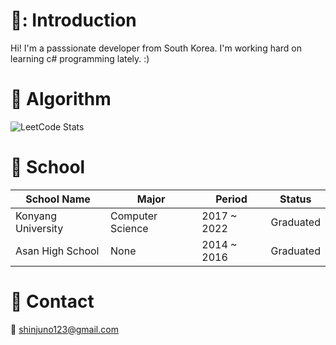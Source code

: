 # 🧑: Introduction
Hi! I'm a passsionate developer from South Korea. I'm working hard on learning c# programming lately. :)
# 🎄 Algorithm
![LeetCode Stats](https://leetcard.jacoblin.cool/shinjuno123?theme=dark&font=Noto%20Sans%20Sora%20Sompeng&ext=activity)
# 🏫 School
|School Name|Major|Period|Status|
|-----------|-----|--------|------|
|Konyang University|Computer Science|2017 ~ 2022|Graduated|
|Asan High School|None|2014 ~ 2016|Graduated|

# 📱 Contact
📧 [shinjuno123@gmail.com](mailto:shinjuno123@gmail.com)
